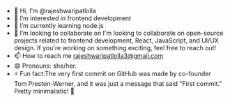 - 👋 Hi, I’m @rajeshwaripatlolla
- 👀 I’m interested in frontend development
- 🌱 I’m currently learning node.js
- 💞️ I’m looking to collaborate on I'm looking to collaborate on open-source projects related to frontend development, React, JavaScript, and UI/UX design. If you're working on something exciting, feel free to reach out!
- 📫 How to reach me rajeshwaripatlolla3@gmail.com
- 😄 Pronouns: she/her.
- ⚡ Fun fact:The very first commit on GitHub was made by co-founder Tom Preston-Werner, and it was just a message that said "First commit." Pretty minimalistic! 🎉

<!---
rajeshwaripatlolla/rajeshwaripatlolla is a ✨ special ✨ repository because its `README.md` (this file) appears on your GitHub profile.
You can click the Preview link to take a look at your changes.
--->
